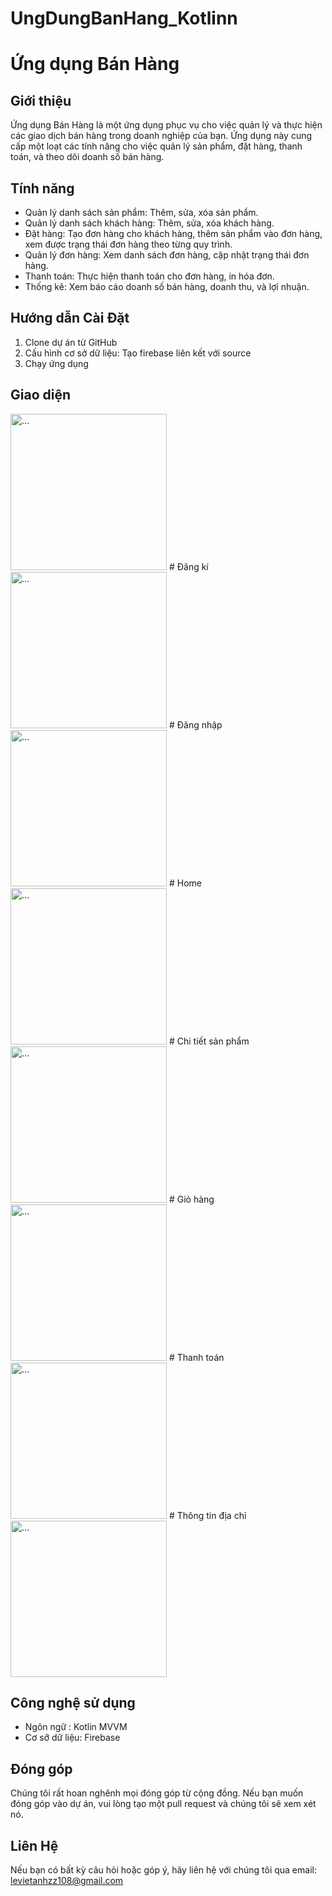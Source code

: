 # UngDungBanHang_Kotlinn
# Ứng dụng Bán Hàng

## Giới thiệu

Ứng dụng Bán Hàng là một ứng dụng phục vụ cho việc quản lý và thực hiện các giao dịch bán hàng trong doanh nghiệp của bạn. Ứng dụng này cung cấp một loạt các tính năng cho việc quản lý sản phẩm, đặt hàng, thanh toán, và theo dõi doanh số bán hàng.

## Tính năng

- Quản lý danh sách sản phẩm: Thêm, sửa, xóa sản phẩm.
- Quản lý danh sách khách hàng: Thêm, sửa, xóa khách hàng.
- Đặt hàng: Tạo đơn hàng cho khách hàng, thêm sản phẩm vào đơn hàng, xem được trạng thái đơn hàng theo từng quy trình.
- Quản lý đơn hàng: Xem danh sách đơn hàng, cập nhật trạng thái đơn hàng.
- Thanh toán: Thực hiện thanh toán cho đơn hàng, in hóa đơn.
- Thống kê: Xem báo cáo doanh số bán hàng, doanh thu, và lợi nhuận.

## Hướng dẫn Cài Đặt

1. Clone dự án từ GitHub
3. Cấu hình cơ sở dữ liệu: Tạo firebase liên kết với source
4. Chạy ứng dụng

## Giao diện
<img src="https://user-images.githubusercontent.com/105142161/283671716-47415597-b9ff-4ded-9801-e9359ea51af3.png" alt="..." width="250" />
# Đăng kí
<img src="https://user-images.githubusercontent.com/105142161/283674623-29d1c55a-3773-47f0-a1c4-6c49e3853c9b.png" alt="..." width="250" />
# Đăng nhập
<img src="https://user-images.githubusercontent.com/105142161/283674632-b608437f-5ea4-48cf-b5b1-fea6c235c495.png" alt="..." width="250" />
# Home
<img src="https://user-images.githubusercontent.com/105142161/283671136-a1d46c59-84f2-4732-94d6-746e1f477ac5.png" alt="..." width="250" />
# Chi tiết sản phẩm
<img src="https://private-user-images.githubusercontent.com/105142161/285602241-5a42893c-3ed5-445e-8697-7d6e668d04e9.png?jwt=eyJhbGciOiJIUzI1NiIsInR5cCI6IkpXVCJ9.eyJpc3MiOiJnaXRodWIuY29tIiwiYXVkIjoicmF3LmdpdGh1YnVzZXJjb250ZW50LmNvbSIsImtleSI6ImtleTEiLCJleHAiOjE3MDA5Mjg3MjMsIm5iZiI6MTcwMDkyODQyMywicGF0aCI6Ii8xMDUxNDIxNjEvMjg1NjAyMjQxLTVhNDI4OTNjLTNlZDUtNDQ1ZS04Njk3LTdkNmU2NjhkMDRlOS5wbmc_WC1BbXotQWxnb3JpdGhtPUFXUzQtSE1BQy1TSEEyNTYmWC1BbXotQ3JlZGVudGlhbD1BS0lBSVdOSllBWDRDU1ZFSDUzQSUyRjIwMjMxMTI1JTJGdXMtZWFzdC0xJTJGczMlMkZhd3M0X3JlcXVlc3QmWC1BbXotRGF0ZT0yMDIzMTEyNVQxNjA3MDNaJlgtQW16LUV4cGlyZXM9MzAwJlgtQW16LVNpZ25hdHVyZT1mZmVlYzhlNmQwNjkxZjY4NWUyYzg2NWI2ZjExNjc0ODIzZWE0MGRjNDBiNGIyNDllOWRlYjk1ODU4YmZhNmU0JlgtQW16LVNpZ25lZEhlYWRlcnM9aG9zdCZhY3Rvcl9pZD0wJmtleV9pZD0wJnJlcG9faWQ9MCJ9.J1lTMy6HntvTYrrdlsreCYkBRD_4KOYQaFBZZgFJ1Tw" alt="..." width="250" />
# Giỏ hàng
<img src="https://user-images.githubusercontent.com/105142161/283728661-bd811804-57be-4096-8c61-c3d3988524b4.png" alt="..." width="250" />
# Thanh toán
<img src="https://github.com/levietanh2003/UngDungBanHang_Kotlinn/assets/105142161/648e2512-fdb6-4092-b3ad-cd1949a65cef" alt="..." width="250" />
# Thông tin địa chỉ
<img src="https://github.com/levietanh2003/UngDungBanHang_Kotlinn/assets/105142161/c94d828a-d6e7-4c3e-bac3-0107a49676b6" alt="..." width="250" />


## Công nghệ sử dụng

- Ngôn ngữ : Kotlin MVVM
- Cơ sỡ dữ liệu: Firebase

## Đóng góp

Chúng tôi rất hoan nghênh mọi đóng góp từ cộng đồng. Nếu bạn muốn đóng góp vào dự án, vui lòng tạo một pull request và chúng tôi sẽ xem xét nó.

## Liên Hệ

Nếu bạn có bất kỳ câu hỏi hoặc góp ý, hãy liên hệ với chúng tôi qua email: levietanhzz108@gmail.com
